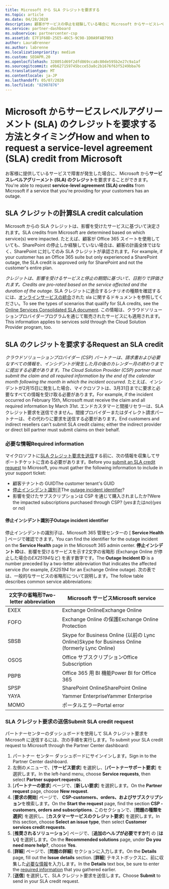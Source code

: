 ```yaml
---
title: Microsoft から SLA クレジットを要求する
ms.topic: article
ms.date: 04/28/2020
description: 顧客がサービスの停止を経験している場合に Microsoft からサービスレベルアグリーメント (SLA) のクレジットを要求するための特典、制限、および手順について説明します。
ms.service: partner-dashboard
ms.subservice: partnercenter-csp
ms.assetid: E7F1F68D-25E5-46C5-9C98-1D0A9FAB7993
author: LauraBrenner
ms.author: labrenne
ms.localizationpriority: medium
ms.custom: SEOAPR.20
ms.openlocfilehash: 328051d69f2dfd869cca8c80de595b2e27c9a1af
ms.sourcegitcommit: e9b627159745bcce53a8c2b1676f63f5249bba76
ms.translationtype: MT
ms.contentlocale: ja-JP
ms.lasthandoff: 05/07/2020
ms.locfileid: "82907876"
---
```

# <a name="how-and-when-to-request-a-service-level-agreement-sla-credit-from-microsoft"></a><span data-ttu-id="6f5c1-103">Microsoft からサービスレベルアグリーメント (SLA) のクレジットを要求する方法とタイミング</span><span class="sxs-lookup"><span data-stu-id="6f5c1-103">How and when to request a service-level agreement (SLA) credit from Microsoft</span></span>

<span data-ttu-id="6f5c1-104">お客様に提供しているサービスで障害が発生した場合に、Microsoft から**サービスレベルアグリーメント (SLA) のクレジット**を要求することができます。</span><span class="sxs-lookup"><span data-stu-id="6f5c1-104">You're able to request **service-level agreement (SLA) credits** from Microsoft if a service that you're providing for your customers has an outage.</span></span>

## <a name="sla-credit-calculation"></a><span data-ttu-id="6f5c1-105">SLA クレジットの計算</span><span class="sxs-lookup"><span data-stu-id="6f5c1-105">SLA credit calculation</span></span>

<span data-ttu-id="6f5c1-106">Microsoft からの SLA クレジットは、影響を受けたサービスに基づいて決定されます。</span><span class="sxs-lookup"><span data-stu-id="6f5c1-106">SLA credits from Microsoft are determined based on which service(s) were impacted.</span></span> <span data-ttu-id="6f5c1-107">たとえば、顧客が Office 365 スイートを使用していても、SharePoint の停止しか経験していない場合は、顧客の計画全体ではなく、SharePoint に対してのみ SLA クレジットが承認されます。</span><span class="sxs-lookup"><span data-stu-id="6f5c1-107">For example, if your customer has an Office 365 suite but only experienced a SharePoint outage, the SLA credit is approved only for SharePoint and not the customer's entire plan.</span></span>

<span data-ttu-id="6f5c1-108">*クレジットは、影響を受けるサービスと停止の期間に基づいて、日割りで評価されます。*</span><span class="sxs-lookup"><span data-stu-id="6f5c1-108">*Credits are pro-rated based on the service affected and the duration of the outage.*</span></span> <span data-ttu-id="6f5c1-109">SLA クレジットに適合するシナリオの種類を確認するには、[オンラインサービスの統合](http://www.microsoftvolumelicensing.com/DocumentSearch.aspx?Mode=3&DocumentTypeId=37)された sla に関するドキュメントを参照してください。</span><span class="sxs-lookup"><span data-stu-id="6f5c1-109">To see the types of scenarios that qualify for SLA credits, see the [Online Services Consolidated SLA document](http://www.microsoftvolumelicensing.com/DocumentSearch.aspx?Mode=3&DocumentTypeId=37).</span></span> <span data-ttu-id="6f5c1-110">この情報は、クラウドソリューションプロバイダープログラムを通じて販売されたサービスにも適用されます。</span><span class="sxs-lookup"><span data-stu-id="6f5c1-110">This information applies to services sold through the Cloud Solution Provider program, too.</span></span>

## <a name="request-an-sla-credit"></a><span data-ttu-id="6f5c1-111">SLA のクレジットを要求する</span><span class="sxs-lookup"><span data-stu-id="6f5c1-111">Request an SLA credit</span></span>

<span data-ttu-id="6f5c1-112">*クラウドソリューションプロバイダー (CSP) パートナーは、請求書および必要なすべての情報を、インシデントが発生した月の後のカレンダー月の終わりまでに提出する必要があります。*</span><span class="sxs-lookup"><span data-stu-id="6f5c1-112">*The Cloud Solution Provider (CSP) partner must submit the claim and all required information by the end of the calendar month following the month in which the incident occurred.*</span></span> <span data-ttu-id="6f5c1-113">たとえば、インシデントが2月15日に発生した場合、マイクロソフトは、3月31日までに要求と必要なすべての情報を受け取る必要があります。</span><span class="sxs-lookup"><span data-stu-id="6f5c1-113">For example, if the incident occurred on February 15th, Microsoft must receive the claim and all required information by March 31st.</span></span> <span data-ttu-id="6f5c1-114">エンドカスタマーと間接リセラーは、SLA クレジット要求を送信できません。間接プロバイダーまたはダイレクト請求パートナーは、その代わりに要求を送信する必要があります。</span><span class="sxs-lookup"><span data-stu-id="6f5c1-114">End customers and indirect resellers can't submit SLA credit claims; either the indirect provider or direct bill partner must submit claims on their behalf.</span></span>

### <a name="required-information"></a><span data-ttu-id="6f5c1-115">必要な情報</span><span class="sxs-lookup"><span data-stu-id="6f5c1-115">Required information</span></span>

<span data-ttu-id="6f5c1-116">マイクロソフトに[SLA クレジット要求を送信](#submit-sla-credit-request)する前に、次の情報を収集してサポートチケットに含める必要があります。</span><span class="sxs-lookup"><span data-stu-id="6f5c1-116">Before you [submit an SLA credit request](#submit-sla-credit-request) to Microsoft, you must gather the following information to include in your support ticket:</span></span>

- <span data-ttu-id="6f5c1-117">顧客テナントの GUID</span><span class="sxs-lookup"><span data-stu-id="6f5c1-117">The customer tenant's GUID</span></span>
- <span data-ttu-id="6f5c1-118">[停止インシデント識別子](#outage-incident-identifier)</span><span class="sxs-lookup"><span data-stu-id="6f5c1-118">The [outage incident identifier](#outage-incident-identifier)?</span></span>
- <span data-ttu-id="6f5c1-119">影響を受けたサブスクリプションは CSP を通じて購入されましたか?</span><span class="sxs-lookup"><span data-stu-id="6f5c1-119">Were the impacted subscriptions purchased through CSP?</span></span> <span data-ttu-id="6f5c1-120">(*yes*または*no*)</span><span class="sxs-lookup"><span data-stu-id="6f5c1-120">(*yes* or *no*)</span></span>

#### <a name="outage-incident-identifier"></a><span data-ttu-id="6f5c1-121">停止インシデント識別子</span><span class="sxs-lookup"><span data-stu-id="6f5c1-121">Outage incident identifier</span></span>

<span data-ttu-id="6f5c1-122">停止インシデントの識別子は、Microsoft 365 管理センターの [ **Service Health** ] ページで確認できます。</span><span class="sxs-lookup"><span data-stu-id="6f5c1-122">You can find the identifier for the outage incident on the **Service Health** page in the Microsoft 365 admin center.</span></span> <span data-ttu-id="6f5c1-123">**停止インシデント ID**は、影響を受けるサービスを示す2文字の省略形 (Exchange Online が停止した場合の*EX25194*など) を表す数字です。</span><span class="sxs-lookup"><span data-stu-id="6f5c1-123">The **Outage Incident ID** is a number preceded by a two-letter abbreviation that indicates the affected service (for example, *EX25194* for an Exchange Online outage).</span></span> <span data-ttu-id="6f5c1-124">次の表では、一般的なサービスの省略形について説明します。</span><span class="sxs-lookup"><span data-stu-id="6f5c1-124">The follow table describes common service abbreviations:</span></span>

| <span data-ttu-id="6f5c1-125">2文字の省略形</span><span class="sxs-lookup"><span data-stu-id="6f5c1-125">Two-letter abbreviation</span></span> | <span data-ttu-id="6f5c1-126">Microsoft サービス</span><span class="sxs-lookup"><span data-stu-id="6f5c1-126">Microsoft service</span></span> |
| ----------------------- | ----------------- |
| <span data-ttu-id="6f5c1-127">EX</span><span class="sxs-lookup"><span data-stu-id="6f5c1-127">EX</span></span> | <span data-ttu-id="6f5c1-128">Exchange Online</span><span class="sxs-lookup"><span data-stu-id="6f5c1-128">Exchange Online</span></span> |
| <span data-ttu-id="6f5c1-129">FO</span><span class="sxs-lookup"><span data-stu-id="6f5c1-129">FO</span></span> | <span data-ttu-id="6f5c1-130">Exchange Online の保護</span><span class="sxs-lookup"><span data-stu-id="6f5c1-130">Exchange Online Protection</span></span> |
| <span data-ttu-id="6f5c1-131">SB</span><span class="sxs-lookup"><span data-stu-id="6f5c1-131">SB</span></span> | <span data-ttu-id="6f5c1-132">Skype for Business Online (以前の Lync Online)</span><span class="sxs-lookup"><span data-stu-id="6f5c1-132">Skype for Business Online (formerly Lync Online)</span></span> |
| <span data-ttu-id="6f5c1-133">OS</span><span class="sxs-lookup"><span data-stu-id="6f5c1-133">OS</span></span> | <span data-ttu-id="6f5c1-134">Office サブスクリプション</span><span class="sxs-lookup"><span data-stu-id="6f5c1-134">Office Subscription</span></span> |
| <span data-ttu-id="6f5c1-135"> PB</span><span class="sxs-lookup"><span data-stu-id="6f5c1-135">PB</span></span> | <span data-ttu-id="6f5c1-136">Office 365 用 BI 機能</span><span class="sxs-lookup"><span data-stu-id="6f5c1-136">Power BI for Office 365</span></span> |
| <span data-ttu-id="6f5c1-137">SP</span><span class="sxs-lookup"><span data-stu-id="6f5c1-137">SP</span></span> | <span data-ttu-id="6f5c1-138">SharePoint Online</span><span class="sxs-lookup"><span data-stu-id="6f5c1-138">SharePoint Online</span></span> |
| <span data-ttu-id="6f5c1-139">YA</span><span class="sxs-lookup"><span data-stu-id="6f5c1-139">YA</span></span> | <span data-ttu-id="6f5c1-140">Yammer Enterprise</span><span class="sxs-lookup"><span data-stu-id="6f5c1-140">Yammer Enterprise</span></span> |
| <span data-ttu-id="6f5c1-141">MO</span><span class="sxs-lookup"><span data-stu-id="6f5c1-141">MO</span></span> | <span data-ttu-id="6f5c1-142">ポータルエラー</span><span class="sxs-lookup"><span data-stu-id="6f5c1-142">Portal error</span></span> |

### <a name="submit-sla-credit-request"></a><span data-ttu-id="6f5c1-143">SLA クレジット要求の送信</span><span class="sxs-lookup"><span data-stu-id="6f5c1-143">Submit SLA credit request</span></span>

<span data-ttu-id="6f5c1-144">パートナーセンターのダッシュボードを使用して SLA クレジット要求を Microsoft に送信するには、次の手順を実行します。</span><span class="sxs-lookup"><span data-stu-id="6f5c1-144">To submit your SLA credit request to Microsoft through the Partner Center dashboard:</span></span>

1. <span data-ttu-id="6f5c1-145">パートナー センター ダッシュボードにサインインします。</span><span class="sxs-lookup"><span data-stu-id="6f5c1-145">Sign in to the Partner Center dashboard.</span></span>
2. <span data-ttu-id="6f5c1-146">左側のメニューで、[**サービス要求**] を選択し、[**パートナーサポート要求**] を選択します。</span><span class="sxs-lookup"><span data-stu-id="6f5c1-146">In the left-hand menu, choose **Service requests**, then select **Partner support requests**.</span></span>
3. <span data-ttu-id="6f5c1-147">[**パートナーの要求**] ページで、[**新しい要求**] を選択します。</span><span class="sxs-lookup"><span data-stu-id="6f5c1-147">On the **Partner request** page, choose **New request**.</span></span>
4. <span data-ttu-id="6f5c1-148">[**要求の開始**] ページで、 **CSP-customers、orders、およびサブスクリプション**を検索します。</span><span class="sxs-lookup"><span data-stu-id="6f5c1-148">On the **Start the request** page, find the section **CSP - customers, orders and subscriptions**.</span></span> <span data-ttu-id="6f5c1-149">このセクションで、[**問題の種類を選択**] を選択し、[**カスタマーサービスのクレジット要求**] を選択します。</span><span class="sxs-lookup"><span data-stu-id="6f5c1-149">In this section, choose **Select an issue type**, then select **Customer services credit requests**.</span></span>
5. <span data-ttu-id="6f5c1-150">[**推奨されるソリューション**] ページで、[**追加のヘルプが必要ですか?**] の [**はい]** を選択します。</span><span class="sxs-lookup"><span data-stu-id="6f5c1-150">On the **Recommended solutions** page, under **Do you need more help?**, choose **Yes**.</span></span>
6. <span data-ttu-id="6f5c1-151">[**詳細**] ページで、[**問題の詳細**] セクションに入力します。</span><span class="sxs-lookup"><span data-stu-id="6f5c1-151">On the **Details** page, fill out the **Issue details** section.</span></span> <span data-ttu-id="6f5c1-152">[**詳細**] テキストボックスに、前に収集した[必要な情報](#required-information)を入力します。</span><span class="sxs-lookup"><span data-stu-id="6f5c1-152">In the **Details** text box, be sure to enter the [required information](#required-information) that you gathered earlier.</span></span>
7. <span data-ttu-id="6f5c1-153">[**送信**] を選択して、SLA クレジット要求を送信します。</span><span class="sxs-lookup"><span data-stu-id="6f5c1-153">Choose **Submit** to send in your SLA credit request.</span></span>
